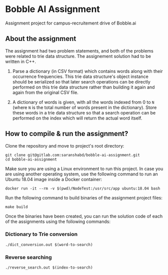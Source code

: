 # Bobble AI Assignment
Assignment project for campus-recruitement drive of Bobble.ai

## About the assignment
The assignment had two problem statements, and both of the problems were related to trie data structure. The assignement solution had to be written in C++.

1. Parse a dictionary (in CSV format) which contains words along with their occurrence frequencies. This trie data structure's object instance should be serialized so that later search operations can be directly performed on this trie data structure rather than building it again and again from the original CSV file.

2. A dictionary of words is given, with all the words indexed from 0 to `N` (where `N` is the total number of words present in the dictionary). Store these words in a trie data structure so that a search operation can be performed on the index which will return the actual word itself.

## How to compile & run the assignment?
Clone the repository and move to project's root directory:
```shell
git clone git@gitlab.com:saranshabd/bobble-ai-assignment.git
cd bobble-ai-assignment
```

Make sure you are using a Linux environment to run this project. In case you are using another operating system, use the following command to run an Ubuntu 18.04 image inside a Docker container:
```shell
docker run -it --rm -v $(pwd)/NodeTest:/usr/src/app ubuntu:18.04 bash
```

Run the following command to build binaries of the assignment project files:
```shell
make build
```

Once the binaries have been created, you can run the solution code of each of the assignments using the following commands:

### Dictionary to Trie conversion
```shell
./dict_conversion.out $(word-to-search)
```

### Reverse searching
```shell
./reverse_search.out $(index-to-search)
```
